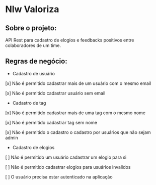# Nlw Valoriza

## Sobre o projeto:

API Rest para cadastro de elogios e feedbacks positivos entre colaboradores de um time.

## Regras de negócio:

- Cadastro de usuário

[x] Não é permitido cadastrar mais de um usuário com o mesmo email

[x] Não é permitido cadastrar usuário sem email

- Cadastro de tag

[x] Não é permitido cadastrar mais de uma tag com o mesmo nome

[x] Não é permitido cadastrar tag sem nome

[x] Não é permitido o cadastro o cadastro por usuários que não sejam admin

- Cadastro de elogios

[ ] Não é permitido um usuário cadastrar um elogio para si

[ ] Não é permitido cadastrar elogios para usuários invalidos

[ ] O usuário precisa estar autenticado na aplicação